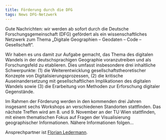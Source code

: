 ```yaml
---
title: Förderung durch die DFG
tags: News DFG-Netzwerk
---
```


Gute Nachrichten: wir werden ab sofort durch die Deutsche Forschungsgemeinschaft (DFG) gefördert als ein wissenschaftliches Netzwerk zum Thema „Digitale Geographien – Geodaten – Code – Gesellschaft“.

Wir haben es uns damit zur Aufgabe gemacht, das Thema des digitalen Wandels in der deutschsprachigen Geographie voranzutreiben und als Forschungsfeld zu etablieren. Dies umfasst insbesondere drei inhaltliche Schwerpunkte: (1) die Weiterentwicklung gesellschaftstheoretischer Konzepte von Digitalisierungsprozessen, (2) die kritische Auseinandersetzung mit gesellschaftlichen Implikationen des digitalen Wandels sowie (3) die Erarbeitung von Methoden zur Erforschung digitaler Gegenstände.

Im Rahmen der Förderung werden in den kommenden drei Jahren insgesamt sechs Workshops an verschiedenen Standorten stattfinden. Das nächste Treffen wird am 8. und 9. November an der TU Wien stattfinden, mit einem thematischen Fokus auf Fragen der Visualisierung geographischer Informationen. Nähere Informationen folgen...

Ansprechpartner ist [Florian Ledermann](mailto:florian.ledermann@tuwien.ac.at).
